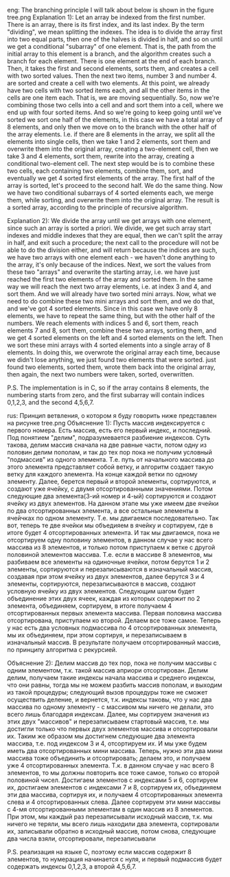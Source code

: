 eng:
The branching principle I will talk about below is shown in the figure tree.png
Explanation 1):
Let an array be indexed from the first number.
There is an array, there is its first index, and its last index.
By the term "dividing", we mean splitting the indexes.
The idea is to divide the array first into two equal parts, then one of the halves is divided 
in half, and so on until we get a conditional "subarray" of one element.
That is, the path from the initial array to this element is a branch, and the algorithm
creates such a branch for each element.
There is one element at the end of each branch.
Then, it takes the first and second elements, sorts them, and creates a cell with two 
sorted values. Then the next two items, number 3 and number 4. 
are sorted and create a cell with two elements. At this point, we already have two cells 
with two sorted items each, and all the other items in the cells are one item each. 
That is, we are moving sequentially. So, now we're combining those two cells into a cell and
and sort them into a cell, where we end up with four sorted items. And so we're going to keep going until we've sorted 
we sort one half of the elements, in this case we have a total array of 8 elements, 
and only then we move on to the branch with the other half of the array elements. 
I.e. if there are 8 elements in the array, we split all the elements into single cells,
then we take 1 and 2 elements, sort them and overwrite them into the original array, 
creating a two-element cell, then we take 3 and 4 elements, sort them,
rewrite into the array, creating a conditional two-element cell. The next step would be 
is to combine these two cells, each containing two elements, combine them,
sort, and eventually we get 4 sorted first elements of the array. 
The first half of the array is sorted, let's proceed to the second half. We do the same thing. Now
we have two conditional subarrays of 4 sorted elements each, we merge them, while
sorting, and overwrite them into the original array. The result is a sorted 
array, according to the principle of recursive algorithm.

Explanation 2):
We divide the array until we get arrays with one element, since such an array is sorted a priori.
We divide, we get such array start indexes and middle indexes that they are equal,
then we can't split the array in half, and exit such a procedure; the next
call to the procedure will not be able to do the division either, and will return because the indices are such,
we have two arrays with one element each - we haven't done anything to the array, it's only
because of the indices.
Next, we sort the values from these two "arrays" and overwrite the starting array,
i.e. we have just reached the first two elements of the array and sorted them.
In the same way we will reach the next two array elements, i.e. at index 3 and 4, 
and sort them. And we will already have two sorted mini arrays. Now, what we need to do
combine these two mini arrays and sort them, and we do that, and we've got 
4 sorted elements. 
Since in this case we have only 8 elements, we have to repeat the same thing,
but with the other half of the numbers. We reach elements with indices 5 and 6, sort them,
reach elements 7 and 8, sort them, combine these two arrays,
sorting them, and we get 4 sorted elements on the left and 4 sorted elements on the left.
Then we sort these mini arrays with 4 sorted elements into a single array
of 8 elements. 
In doing this, we overwrote the original array each time, because we didn't lose anything, we just found two elements that were sorted.
just found two elements, sorted them, wrote them back into the original array,
then again, the next two numbers were taken, sorted, overwritten.

P.S. The implementation is in C, so if the array contains 8 elements, the numbering
starts from zero, and the first subarray will contain indices 0,1,2,3, and the second 4,5,6,7.


rus: Принцип ветвления, о котором я буду говорить ниже представлен на рисунке tree.png
Объяснение 1):
Пусть массив индексируется с первого номера.
Есть массив, есть его первый индекс, и последний.
Под понятием "делим", подразумевается разбиение индексов.
Суть такова, делим массив сначала на две равные части, потом одну из половин делим 
пополам, и так до тех пор пока не получим условный "подмассив" из одного элемента.
Т.е. путь от начального массива до этого элемента представляет собой ветку, и алгоритм
создает такую ветку для каждого элемента.
На конце каждой ветки по одному элементу.
Далее, берется первый и второй элементы, сортируются, и создают уже ячейку, с двумя 
отсортированными значениями. Потом следующие два элемента(3-ий номер и 4-ый) 
сортируются и создают ячейку из двух элементов. На данном этапе мы уже имеем две ячейки 
по два отсортированных элемента, а все остальные элементы в ячейчках по одном элементу. 
Т.е. мы двигаемся последовательно. Так вот, теперь те две ячейки мы объедияем в ячейку и
сортируем, где в итоге будет 4 отсортированных элемента. И так мы двигаемся, пока не 
отсортируем одну половину элементов, в данном случае у нас всего массива из 8 элементов, 
и только потом приступаем к ветке с другой половиной элементов массива. 
Т.е. если в массиве 8 элементов, мы разбиваем все элементы на одиночные ячейки,
потом берутся 1 и 2 элементы, сортируются и перезаписываются в изначальный массив, 
создавая при этом ячейку из двух элементов, далее берутся 3 и 4 элементы, сортируются,
перезаписываются в массив, создают условную ячейку из двух элементов. Следующим шагом будет 
объединение этих двух ячеек, каждая из которых содержит по 2 элемента, объединяем,
сортируем, в итоге получаем 4 отсортированных первых элемента массива. 
Первая половина массива отсортирована, приступаем ко второй. Делаем все тоже самое. Теперь
у нас есть два условных подмассива по 4 отсортированных элемента, мы их объединяем, при этом
сортируя, и перезаписываем в изначальный массив. В результате получаем отсортированный 
массив, по принципу алгоритма с рекурсией.
 

Объяснение 2):
Делим массив до тех пор, пока не получим массивы с одним элементом, т.к.
такой массив априори отсортирован.
Делим делим, получаем такие индексы начала массива и среднего индексы, что они равны,
тогда мы не можем разбить массив пополам, и выходим из такой процедуры; следующий
вызов процедуры тоже не сможет осуществить деление, и вернется, т.к. индексы таковы,
что у нас два массива по одному элементу - с массивом мы ничего не делали, это всего
лишь благодаря индексам.
Далее, мы сортируем значения из этих двух "массивов" и перезаписываем стартовый массив,
т.е. мы достигли только что первых двух элементов массива и отсортировали их.
Таким же образом мы достигнем следующие два элемента массива, т.е. под индексом 3 и 4, 
отсортируем их. И мы уже будем иметь два отсортированных мини массива. Теперь, нужно
эти два мини массива тоже объединить и отсортировать; делаем это, и получаем уже 
4 отсортированных элемента. 
Т.к. в данном случае у нас всего 8 элементов, то мы должны повторить все тоже самое,
только со второй половиной чисел. Достигаем элементов с индексами 5 и 6, сортируем их,
достигаем элементов с индексами 7 и 8, сортируем их, объединяем эти два массива,
сортируя их, и получаем 4 отсортированных элемента слева и 4 отсортированных слева.
Далее сортируем эти мини массивы с 4-мя отсортированными элементам в один массив
из 8 элементов. 
При этом, мы каждый раз перезаписывали исходный массив, т.к. мы ничего не теряли, мы
всего лишь находили два элемента, сортировали их, записывали обратно в исходный массив,
потом снова, следующие два числа взяли, отсортировали, перезаписывали

P.S. реализация на языке С, поэтому если массив содержит 8 элементов, то нумерация
начинается с нуля, и первый подмассив будет содержать индексы 0,1,2,3, а второй 4,5,6,7.